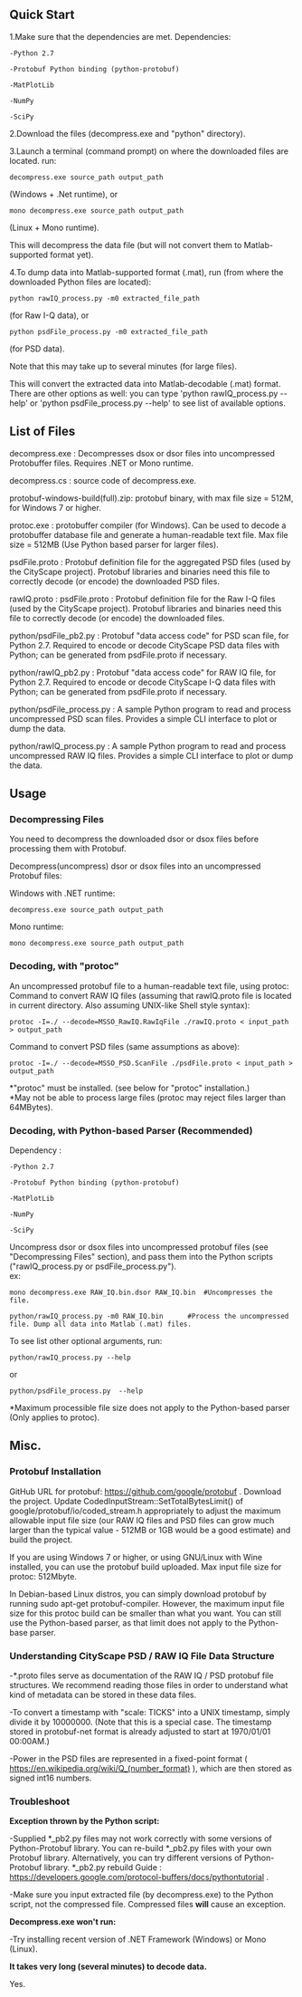 ## Quick Start

1.Make sure that the dependencies are met. Dependencies:

	-Python 2.7 
	
	-Protobuf Python binding (python-protobuf)
	
	-MatPlotLib
	
	-NumPy
	
	-SciPy

2.Download the files (decompress.exe and "python" directory).

3.Launch a terminal (command prompt) on where the downloaded files are located. run:

	decompress.exe source_path output_path

(Windows + .Net runtime), or

	mono decompress.exe source_path output_path

(Linux + Mono runtime). 

This will decompress the data file (but will not convert them to Matlab-supported format yet).

4.To dump data into Matlab-supported format (.mat), run (from where the downloaded Python files are located):

	python rawIQ_process.py -m0 extracted_file_path 
	
(for Raw I-Q data), or 

	python psdFile_process.py -m0 extracted_file_path
	
(for PSD data). 

Note that this may take up to several minutes (for large files).

This will convert the extracted data into Matlab-decodable (.mat) format. There are other options as well: you can type 'python rawIQ_process.py --help' or 'python psdFile_process.py --help' to see list of available options.

## List of Files
decompress.exe : Decompresses dsox or dsor files into uncompressed Protobuffer files. Requires .NET or Mono runtime.

decompress.cs : source code of decompress.exe. 

protobuf-windows-build(full).zip: protobuf binary, with max file size = 512M, for Windows 7 or higher.  

protoc.exe : protobuffer compiler (for Windows). Can be used to decode a protobuffer database file and generate a human-readable text file. Max file size = 512MB (Use Python based parser for larger files).

psdFile.proto : Protobuf definition file for the aggregated PSD files (used by the CityScape project). Protobuf libraries and binaries need this file to correctly decode (or encode) the downloaded PSD files.

rawIQ.proto : psdFile.proto : Protobuf definition file for the Raw I-Q files (used by the CityScape project). Protobuf libraries and binaries need this file to correctly decode (or encode) the downloaded files.
	
python/psdFile_pb2.py : Protobuf "data access code" for PSD scan file, for Python 2.7. Required to encode or decode CityScape PSD data files with Python; can be generated from psdFile.proto if necessary. 

python/rawIQ_pb2.py : Protobuf "data access code" for RAW IQ file, for Python 2.7. Required to encode or decode CityScape I-Q data files with Python; can be generated from psdFile.proto if necessary. 

python/psdFile_process.py : A sample Python program to read and process uncompressed PSD scan files. Provides a simple CLI interface to plot or dump the data.

python/rawIQ_process.py : A sample Python program to read and process uncompressed RAW IQ files.  Provides a simple CLI interface to plot or dump the data.

## Usage
### Decompressing Files

You need to decompress the downloaded dsor or dsox files before processing them with Protobuf.

Decompress(uncompress) dsor or dsox files into an uncompressed Protobuf files:  

Windows with .NET runtime:  

	decompress.exe source_path output_path  
	
Mono runtime:  

	mono decompress.exe source_path output_path  

### Decoding, with "protoc"
An uncompressed protobuf file to a human-readable text file, using protoc:  
Command to convert RAW IQ files (assuming that rawIQ.proto file is located in current directory. Also assuming UNIX-like Shell style syntax):  

	protoc -I=./ --decode=MSSO_RawIQ.RawIqFile ./rawIQ.proto < input_path > output_path  

Command to convert PSD files (same assumptions as above):  

	protoc -I=./ --decode=MSSO_PSD.ScanFile ./psdFile.proto < input_path > output_path  
		  
*"protoc" must be installed. (see below for "protoc" installation.)  
*May not be able to process large files (protoc may reject files larger than 64MBytes).

### Decoding, with Python-based Parser (Recommended)

Dependency : 

	-Python 2.7 
	
	-Protobuf Python binding (python-protobuf)
	
	-MatPlotLib
	
	-NumPy
	
	-SciPy

Uncompress dsor or dsox files into uncompressed protobuf files (see "Decompressing Files" section), and pass them into the Python scripts ("rawIQ_process.py or psdFile_process.py").  
ex:  

	mono decompress.exe RAW_IQ.bin.dsor RAW_IQ.bin	#Uncompresses the file.  

	python/rawIQ_process.py -m0 RAW_IQ.bin		#Process the uncompressed file. Dump all data into Matlab (.mat) files.

To see list other optional arguments, run:

	python/rawIQ_process.py --help
	
or

	python/psdFile_process.py  --help

*Maximum processible file size does not apply to the Python-based parser (Only applies to protoc). 

## Misc.

### Protobuf Installation
GitHub URL for protobuf: https://github.com/google/protobuf . Download the project. Update CodedInputStream::SetTotalBytesLimit() of google/protobuf/io/coded_stream.h appropriately to adjust the maximum allowable input file size (our RAW IQ files and PSD files can grow much larger than the typical value - 512MB or 1GB would be a good estimate) and build the project.  
	
If you are using Windows 7 or higher, or using GNU/Linux with Wine installed, you can use the protobuf build uploaded. Max input file size for protoc: 512Mbyte.  
  
In Debian-based Linux distros, you can simply download protobuf by running sudo apt-get protobuf-compiler. However, the maximum input file size for this protoc build can be smaller than what you want. You can still use the Python-based parser, as that limit does not apply to the Python-base parser.
  
### Understanding CityScape PSD / RAW IQ File Data Structure
-*.proto files serve as documentation of the RAW IQ / PSD protobuf file structures. We recommend reading those files in order to understand what kind of metadata can be stored in these data files.  
  
-To convert a timestamp with "scale: TICKS" into a UNIX timestamp, simply divide it by 10000000. (Note that this is a special case. The timestamp stored in protobuf-net format is already adjusted to start at 1970/01/01 00:00AM.)  
  
-Power in the PSD files are represented in a fixed-point format ( https://en.wikipedia.org/wiki/Q_(number_format) ), which are then stored as signed int16 numbers. 

### Troubleshoot

**Exception thrown by the Python script:**

-Supplied *_pb2.py files may not work correctly with some versions of Python-Protobuf library. You can re-build *_pb2.py files with your own Protobuf library. Alternatively, you can try different versions of Python-Protobuf library. *_pb2.py rebuild Guide : https://developers.google.com/protocol-buffers/docs/pythontutorial .

-Make sure you input extracted file (by decompress.exe) to the Python script, not the compressed file. Compressed files **will** cause an exception.

**Decompress.exe won't run:**

-Try installing recent version of .NET Framework (Windows) or Mono (Linux).

**It takes very long (several minutes) to decode data.**

Yes.

